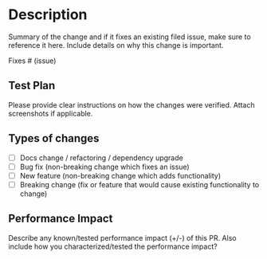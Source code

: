 # Description

Summary of the change and if it fixes an existing filed issue, make sure to
reference it here. Include details on why this change is important.

Fixes # (issue)

## Test Plan

Please provide clear instructions on how the changes were verified. Attach
screenshots if applicable.

## Types of changes

- [ ] Docs change / refactoring / dependency upgrade
- [ ] Bug fix (non-breaking change which fixes an issue)
- [ ] New feature (non-breaking change which adds functionality)
- [ ] Breaking change (fix or feature that would cause existing functionality to
      change)

## Performance Impact

Describe any known/tested performance impact (+/-) of this PR. Also include how
you characterized/tested the performance impact?
